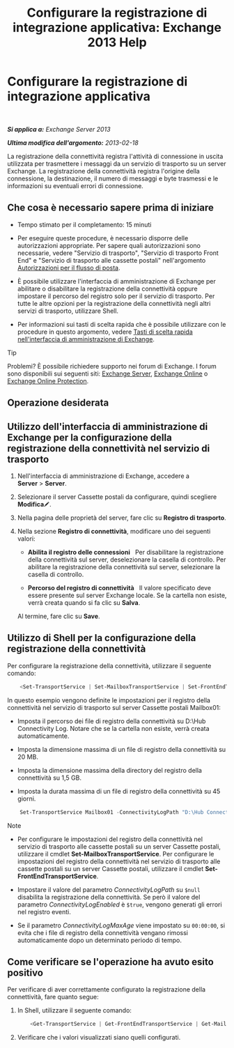 ﻿---
title: 'Configurare la registrazione di integrazione applicativa: Exchange 2013 Help'
TOCTitle: Configurare la registrazione di integrazione applicativa
ms:assetid: 24e46a79-33ea-44e9-b03c-549db1c86a6f
ms:mtpsurl: https://technet.microsoft.com/it-it/library/Aa996827(v=EXCHG.150)
ms:contentKeyID: 50480184
ms.date: 05/22/2018
mtps_version: v=EXCHG.150
ms.translationtype: MT
---

# Configurare la registrazione di integrazione applicativa

 

_**Si applica a:** Exchange Server 2013_

_**Ultima modifica dell'argomento:** 2013-02-18_

La registrazione della connettività registra l'attività di connessione in uscita utilizzata per trasmettere i messaggi da un servizio di trasporto su un server Exchange. La registrazione della connettività registra l'origine della connessione, la destinazione, il numero di messaggi e byte trasmessi e le informazioni su eventuali errori di connessione.

## Che cosa è necessario sapere prima di iniziare

  - Tempo stimato per il completamento: 15 minuti

  - Per eseguire queste procedure, è necessario disporre delle autorizzazioni appropriate. Per sapere quali autorizzazioni sono necessarie, vedere "Servizio di trasporto", "Servizio di trasporto Front End" e "Servizio di trasporto alle cassette postali" nell'argomento [Autorizzazioni per il flusso di posta](mail-flow-permissions-exchange-2013-help.md).

  - È possibile utilizzare l'interfaccia di amministrazione di Exchange per abilitare o disabilitare la registrazione della connettività oppure impostare il percorso del registro solo per il servizio di trasporto. Per tutte le altre opzioni per la registrazione della connettività negli altri servizi di trasporto, utilizzare Shell.

  - Per informazioni sui tasti di scelta rapida che è possibile utilizzare con le procedure in questo argomento, vedere [Tasti di scelta rapida nell'interfaccia di amministrazione di Exchange](keyboard-shortcuts-in-the-exchange-admin-center-exchange-online-protection-help.md).


> [!TIP]
> Problemi? È possibile richiedere supporto nei forum di Exchange. I forum sono disponibili sui seguenti siti: <A href="https://go.microsoft.com/fwlink/p/?linkid=60612">Exchange Server</A>, <A href="https://go.microsoft.com/fwlink/p/?linkid=267542">Exchange Online</A> o <A href="https://go.microsoft.com/fwlink/p/?linkid=285351">Exchange Online Protection</A>.



## Operazione desiderata

## Utilizzo dell'interfaccia di amministrazione di Exchange per la configurazione della registrazione della connettività nel servizio di trasporto

1.  Nell'interfaccia di amministrazione di Exchange, accedere a **Server** \> **Server**.

2.  Selezionare il server Cassette postali da configurare, quindi scegliere **Modifica**![Icona Modifica](images/JJ218640.6f53ccb2-1f13-4c02-bea0-30690e6ea71d(EXCHG.150).gif "Icona Modifica").

3.  Nella pagina delle proprietà del server, fare clic su **Registro di trasporto**.

4.  Nella sezione **Registro di connettività**, modificare uno dei seguenti valori:
    
      - **Abilita il registro delle connessioni**   Per disabilitare la registrazione della connettività sul server, deselezionare la casella di controllo. Per abilitare la registrazione della connettività sul server, selezionare la casella di controllo.
    
      - **Percorso del registro di connettività**   Il valore specificato deve essere presente sul server Exchange locale. Se la cartella non esiste, verrà creata quando si fa clic su **Salva**.
    
    Al termine, fare clic su **Save**.

## Utilizzo di Shell per la configurazione della registrazione della connettività

Per configurare la registrazione della connettività, utilizzare il seguente comando:
```powershell
    <Set-TransportService | Set-MailboxTransportService | Set-FrontEndTransportService> <ServerIdentity> -ConnectivityLogEnabled <$true | $false> -ConnectivityLogMaxAge <dd.hh:mm:ss> -ConnectivityLogMaxDirectorySize <Size> -ConnectivityLogMaxFileSize <Size> -ConnectivityLogPath <LocalFilePath>
```

In questo esempio vengono definite le impostazioni per il registro della connettività nel servizio di trasporto sul server Cassette postali Mailbox01:

  -  Imposta il percorso dei file di registro della connettività su D:\\Hub Connectivity Log. Notare che se la cartella non esiste, verrà creata automaticamente.

  -  Imposta la dimensione massima di un file di registro della connettività su 20 MB.

  -  Imposta la dimensione massima della directory del registro della connettività su 1,5 GB.

  -  Imposta la durata massima di un file di registro della connettività su 45 giorni.

<!-- end list -->
```powershell
    Set-TransportService Mailbox01 -ConnectivityLogPath "D:\Hub Connectivity Log" -ConnectivityLogMaxFileSize 20MB -ConnectivityLogMaxDirectorySize 1.5GB -ConnectivityLogMaxAge 45.00:00:00
```

> [!NOTE]
> <UL>
> <LI>
> <P>Per configurare le impostazioni del registro della connettività nel servizio di trasporto alle cassette postali su un server Cassette postali, utilizzare il cmdlet <STRONG>Set-MailboxTransportService</STRONG>. Per configurare le impostazioni del registro della connettività nel servizio di trasporto alle cassette postali su un server Cassette postali, utilizzare il cmdlet <STRONG>Set-FrontEndTransportService</STRONG>.</P>
> <LI>
> <P>Impostare il valore del parametro <EM>ConnectivityLogPath</EM> su <CODE>$null</CODE> disabilita la registrazione della connettività. Se però il valore del parametro <EM>ConnectivityLogEnabled</EM> è <CODE>$true</CODE>, vengono generati gli errori nel registro eventi.</P>
> <LI>
> <P>Se il parametro <EM>ConnectivityLogMaxAge</EM> viene impostato su <CODE>00:00:00</CODE>, si evita che i file di registro della connettività vengano rimossi automaticamente dopo un determinato periodo di tempo.</P></LI></UL>



## Come verificare se l'operazione ha avuto esito positivo

Per verificare di aver correttamente configurato la registrazione della connettività, fare quanto segue:

1.  In Shell, utilizzare il seguente comando:
    ```powershell
        <Get-TransportService | Get-FrontEndTransportService | Get-MailboxTransportService> <ServerIdentity> | Format-List ConnectivityLog*
    ```
2.  Verificare che i valori visualizzati siano quelli configurati.


